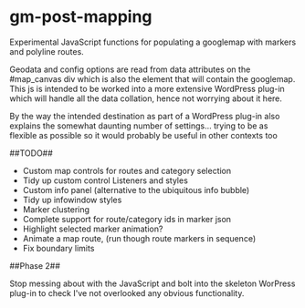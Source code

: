 gm-post-mapping
===============

Experimental JavaScript functions for populating a googlemap with markers and
polyline routes.

Geodata and config options are read from data attributes on the #map_canvas
div which is also the element that will contain the googlemap. This js is
intended to be worked into a more extensive WordPress plug-in which will
handle all the data collation, hence not worrying about it here.

By the way the intended destination as part of a WordPress plug-in also
explains the somewhat daunting number of settings...
trying to be as flexible as possible so it would probably be useful in other
contexts too

##TODO##

* Custom  map controls for routes and category selection
* Tidy up custom control Listeners and styles
* Custom info panel (alternative to the ubiquitous info bubble)
* Tidy up  infowindow styles
* Marker clustering
* Complete support for route/category ids in marker json
* Highlight selected marker animation?
* Animate a map route, (run though route markers in sequence)
* Fix boundary limits

##Phase 2##

Stop messing about with the JavaScript and bolt into the skeleton WorPress
plug-in to check I've not overlooked any obvious functionality.
